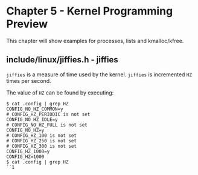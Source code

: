 
# Chapter 5 - Kernel Programming Preview

This chapter will show examples for processes, lists and kmalloc/kfree.


## include/linux/jiffies.h - jiffies

`jiffies` is a measure of time used by the kernel. `jiffies` is incremented
`HZ` times per second.

The value of `HZ` can be found by executing:

```shell
$ cat .config | grep HZ
CONFIG_NO_HZ_COMMON=y
# CONFIG_HZ_PERIODIC is not set
CONFIG_NO_HZ_IDLE=y
# CONFIG_NO_HZ_FULL is not set
CONFIG_NO_HZ=y
# CONFIG_HZ_100 is not set
# CONFIG_HZ_250 is not set
# CONFIG_HZ_300 is not set
CONFIG_HZ_1000=y
CONFIG_HZ=1000
$ cat .config | grep HZ
``1